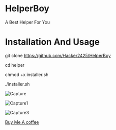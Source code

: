 # HelperBoy
A Best Helper For You

# Installation And Usage 

git clone https://github.com/Hacker2425/HelperBoy


cd helper


chmod +x installer.sh


./installer.sh

![Capture](https://user-images.githubusercontent.com/90233850/156866696-df9332b7-dd29-43ad-b093-ad9ee057374e.PNG)

![Capture1](https://user-images.githubusercontent.com/90233850/156866732-b1abc594-7865-4442-b7c4-50e27222ea30.PNG)

![Capture3](https://user-images.githubusercontent.com/90233850/156866769-a9f351d2-403a-4479-b3c2-0d3514a0e219.PNG)

[Buy Me A coffee](https://www.buymeacoffee.com/IamHacker)
